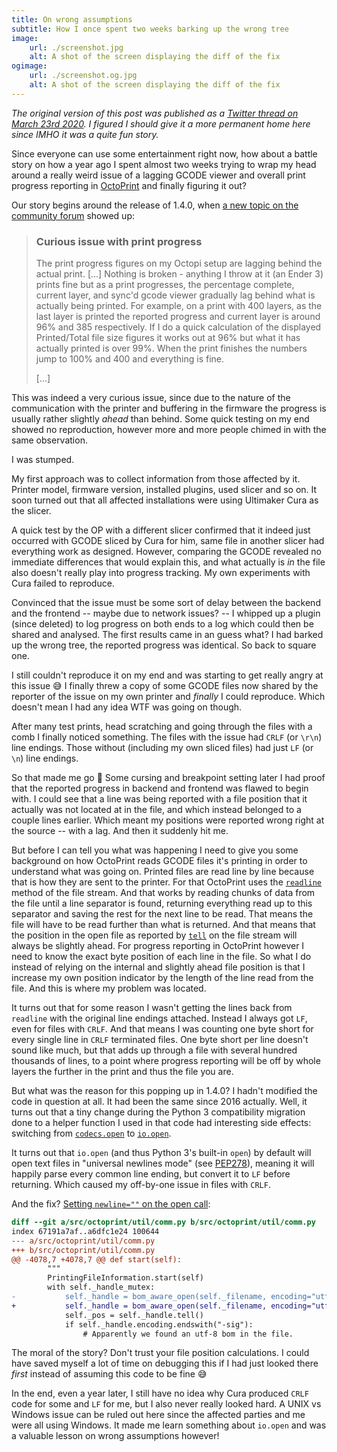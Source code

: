 ```yaml
---
title: On wrong assumptions
subtitle: How I once spent two weeks barking up the wrong tree
image:
    url: ./screenshot.jpg
    alt: A shot of the screen displaying the diff of the fix
ogimage:
    url: ./screenshot.og.jpg
    alt: A shot of the screen displaying the diff of the fix
---
```


*The original version of this post was published as a [Twitter thread on March 23rd 2020](https://twitter.com/foosel/status/1242121324438355974). I figured I should give it a more permanent home here since IMHO it was a quite fun story.*

Since everyone can use some entertainment right now, how about a battle story on how a year ago I spent almost two weeks trying to wrap my head around a really weird issue of a lagging GCODE viewer and overall print progress reporting in [OctoPrint](https://octoprint.org) and finally figuring it out?

Our story begins around the release of 1.4.0, when [a new topic on the community forum](https://community.octoprint.org/t/curious-issue-with-print-progress/16304) showed up:

> ### Curious issue with print progress 
>
> The print progress figures on my Octopi setup are lagging behind the actual print. [...] Nothing is broken - anything I throw at it (an Ender 3) prints fine but as a print progresses, the percentage complete, current layer, and sync'd gcode viewer gradually lag behind what is actually being printed. For example, on a print with 400 layers, as the last layer is printed the reported progress and current layer is around 96% and 385 respectively. If I do a quick calculation of the displayed Printed/Total file size figures it works out at 96% but what it has actually printed is over 99%. When the print finishes the numbers jump to 100% and 400 and everything is fine.
>
> [...]

This was indeed a very curious issue, since due to the nature of the communication with the printer and buffering in the firmware the progress is usually rather slightly *ahead* than behind. Some quick testing on my end showed no reproduction, however more and more people chimed in with the same observation. 

I was stumped.

My first approach was to collect information from those affected by it. Printer model, firmware version, installed plugins, used slicer and so on. It soon turned out that all affected installations were using Ultimaker Cura as the slicer.

A quick test by the OP with a different slicer confirmed that it indeed just occurred with GCODE sliced by Cura for him, same file in another slicer had everything work as designed. However, comparing the GCODE revealed no immediate differences that would explain this, and what actually is *in* the file also doesn't really play into progress tracking. My own experiments with Cura failed to reproduce.

Convinced that the issue must be some sort of delay between the backend and the frontend -- maybe due to network issues? -- I whipped up a plugin (since deleted) to log progress on both ends to a log which could then be shared and analysed. The first results came in an guess what? I had barked up the wrong tree, the reported progress was identical. So back to square one.

I still couldn't reproduce it on my end and was starting to get really angry at this issue 😅 I finally threw a copy of some GCODE files now shared by the reporter of the issue on my own printer and *finally* I could reproduce. Which doesn't mean I had any idea WTF was going on though.

After many test prints, head scratching and going through the files with a comb I finally noticed something. The files with the issue had `CRLF` (or `\r\n`) line endings. Those without (including my own sliced files) had just `LF` (or `\n`) line endings.

So that made me go 🤨 Some cursing and breakpoint setting later I had proof that the reported progress in backend and frontend was flawed to begin with. I could see that a line was being reported with a file position that it actually was not located at in the file, and which instead belonged to a couple lines earlier. Which meant my positions were reported wrong right at the source -- with a lag. And then it suddenly hit me.

But before I can tell you what was happening I need to give you some background on how OctoPrint reads GCODE files it's printing in order to understand what was going on. Printed files are read line by line because that is how they are sent to the printer. For that OctoPrint uses the [`readline`](https://docs.python.org/3/library/io.html?highlight=readline#io.IOBase.readline) method of the file stream. And that works by reading chunks of data from the file until a line separator is found, returning everything read up to this separator and saving the rest for the next line to be read. That means the file will have to be read further than what is returned. And that means that the position in the open file as reported by [`tell`](https://docs.python.org/3/library/io.html?highlight=readline#io.IOBase.tell) on the file stream will always be slightly ahead. For progress reporting in OctoPrint however I need to know the exact byte position of each line in the file. So what I do instead of relying on the internal and slightly ahead file position is that I increase my own position indicator by the length of the line read from the file. And this is where my problem was located. 

It turns out that for some reason I wasn't getting the lines back from `readline` with the original line endings attached. Instead I always got `LF`, even for files with `CRLF`. And that means I was counting one byte short for every single line in `CRLF` terminated files. One byte short per line doesn't sound like much, but that adds up through a file with several hundred thousands of lines, to a point where progress reporting will be off by whole layers the further in the print and thus the file you are.

But what was the reason for this popping up in 1.4.0? I hadn't modified the code in question at all. It had been the same since 2016 actually. Well, it turns out that a tiny change during the Python 3 compatibility migration done to a helper function I used in that code had interesting side effects: switching from [`codecs.open`](https://docs.python.org/3/library/codecs.html#codecs.open) to [`io.open`](https://docs.python.org/3/library/io.html#io.open). 

It turns out that `io.open` (and thus Python 3's built-in `open`) by default will open text files in "universal newlines mode" (see [PEP278](https://www.python.org/dev/peps/pep-0278/)), meaning it will happily parse every common line ending, but convert it to `LF` before returning. Which caused my off-by-one issue in files with `CRLF`.

And the fix? [Setting `newline=""` on the open call](https://github.com/foosel/OctoPrint/commit/27bbab9582eb3a1a9fca8f2b203e88b1682fcdc5): 

``` diff
diff --git a/src/octoprint/util/comm.py b/src/octoprint/util/comm.py
index 67191a7af..a6dfc1e24 100644
--- a/src/octoprint/util/comm.py
+++ b/src/octoprint/util/comm.py
@@ -4078,7 +4078,7 @@ def start(self):
 		"""
 		PrintingFileInformation.start(self)
 		with self._handle_mutex:
-			self._handle = bom_aware_open(self._filename, encoding="utf-8", errors="replace")
+			self._handle = bom_aware_open(self._filename, encoding="utf-8", errors="replace", newline="")
 			self._pos = self._handle.tell()
 			if self._handle.encoding.endswith("-sig"):
 				# Apparently we found an utf-8 bom in the file.
```

The moral of the story? Don't trust your file position calculations. I could have saved myself a lot of time on debugging this if I had just looked there *first* instead of assuming this code to be fine 😅

In the end, even a year later, I still have no idea why Cura produced `CRLF` code for some and `LF` for me, but I also never really looked hard. A UNIX vs Windows issue can be ruled out here since the affected parties and me were all using Windows. It made me learn something about `io.open` and was a valuable lesson on wrong assumptions however!